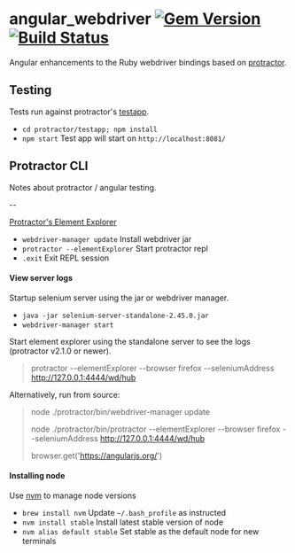 # angular_webdriver [![Gem Version](https://badge.fury.io/rb/angular_webdriver.svg)](https://rubygems.org/gems/angular_webdriver) [![Build Status](https://travis-ci.org/bootstraponline/angular_webdriver.svg?branch=master)](https://travis-ci.org/bootstraponline/angular_webdriver)

Angular enhancements to the Ruby webdriver bindings based on [protractor](https://github.com/angular/protractor).

## Testing

Tests run against protractor's [testapp](https://github.com/angular/protractor/blob/19b4bf21525a683c8cc3ba21018c194cac9b6426/testapp/index.html).

- `cd protractor/testapp; npm install`
- `npm start` Test app will start on `http://localhost:8081/`

## Protractor CLI

Notes about protractor / angular testing.

--

[Protractor's Element Explorer](https://github.com/angular/protractor/blob/master/docs/debugging.md)

- `webdriver-manager update` Install webdriver jar
- `protractor --elementExplorer` Start protractor repl
- `.exit` Exit REPL session

#### View server logs

Startup selenium server using the jar or webdriver manager.

- `java -jar selenium-server-standalone-2.45.0.jar`
- `webdriver-manager start` 

Start element explorer using the standalone server to see the logs (protractor v2.1.0 or newer).

> protractor --elementExplorer --browser firefox --seleniumAddress http://127.0.0.1:4444/wd/hub 

Alternatively, run from source:

> node ./protractor/bin/webdriver-manager update
>
> node ./protractor/bin/protractor --elementExplorer --browser firefox --seleniumAddress http://127.0.0.1:4444/wd/hub
>
> browser.get('https://angularjs.org/')

#### Installing node

Use [nvm](https://github.com/creationix/nvm) to manage node versions

- `brew install nvm` Update `~/.bash_profile` as instructed
- `nvm install stable` Install latest stable version of node
- `nvm alias default stable` Set stable as the default node for new terminals
